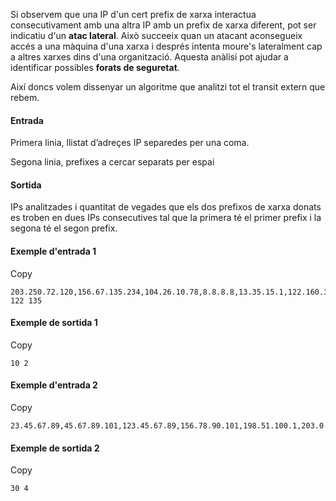 Si observem que una IP d'un cert prefix de xarxa interactua consecutivament amb una altra IP amb un prefix de xarxa diferent, pot ser indicatiu d'un **atac lateral**. Això succeeix quan un atacant aconsegueix accés a una màquina d'una xarxa i després intenta moure's lateralment cap a altres xarxes dins d'una organització. Aquesta anàlisi pot ajudar a identificar possibles **forats de seguretat**.

Així doncs volem dissenyar un algoritme que analitzi tot el transit extern que rebem.

#### Entrada

Primera linia, llistat d’adreçes IP separedes per una coma.

Segona linia, prefixes a cercar separats per espai

#### Sortida

IPs analitzades i quantitat de vegades que els dos prefixos de xarxa donats es troben en dues IPs consecutives tal que la primera té el primer prefix i la segona té el segon prefix.

#### Exemple d'entrada 1

Copy

```
203.250.72.120,156.67.135.234,104.26.10.78,8.8.8.8,13.35.15.1,122.160.35.84,135.239.28.102,122.206.91.65,135.0.101.195,157.5.138.54
122 135
```

#### Exemple de sortida 1

Copy

```
10 2
```

#### Exemple d'entrada 2

Copy

```
23.45.67.89,45.67.89.101,123.45.67.89,156.78.90.101,198.51.100.1,203.0.113.5,157.240.221.35,185.199.108.153,91.198.174.192,93.184.216.34,192.168.0.34,172.16.20.47,172.217.10.78,204.79.197.200,13.227.3.68,142.250.180.206,151.101.129.69,104.244.42.1,203.250.72.123,157.67.135.234,104.26.10.78,8.8.8.8,13.35.15.1,35.160.177.68,185.60.216.35,52.85.151.103,99.84.127.53,203.239.28.102,157.206.91.65,203.0.113.195,157.159.138.54,203.216.112.82
```

#### Exemple de sortida 2

Copy

```
30 4
```